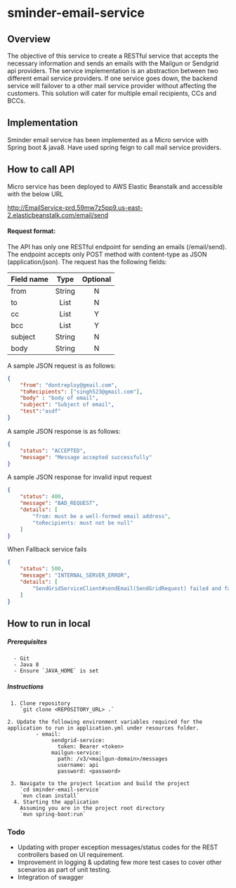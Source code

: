 # sminder-email-service

## Overview
The objective of this service to create a RESTful service that accepts the necessary information and sends an emails with the Mailgun or Sendgrid api providers. The service implementation is an abstraction between two different email service providers. If one service goes down, the backend service will failover to a other mail service provider without affecting the customers. This solution will cater for multiple email recipients, CCs and BCCs.

## Implementation

Sminder email service has been implemented as a Micro service with Spring boot & java8. Have used spring feign to call mail service providers.

## How to call API

Micro service has been deployed to AWS Elastic Beanstalk and accessible with the below URL

http://EmailService-prd.59mw7z5pp9.us-east-2.elasticbeanstalk.com/email/send

#### Request format:
The API has only one RESTful endpoint for sending an emails (/email/send). The endpoint accepts only POST method with content-type as JSON (application/json). The request has the following fields:


| Field name   | Type    | Optional|
| ------------ |:-------:|:-------:|
| from         | String  |    N    |
| to           | List    |    N    |
| cc           | List    |    Y    |
| bcc          | List    |    Y    |
| subject      | String  |    N    |
| body         | String  |    N    |

A sample JSON request is as follows:

```json
{
	"from": "dontreploy@gmail.com",
    "toRecipients": ["singh523@gmail.com"],
	"body" : "body of email",
	"subject": "Subject of email",
	"test":"asdf"
}
```

A sample JSON response is as follows:

```json
{
    "status": "ACCEPTED",
    "message": "Message accepted successfully"
}
```

A sample JSON response for invalid input request

```json
{
    "status": 400,
    "message": "BAD_REQUEST",
    "details": [
        "from: must be a well-formed email address",
        "toRecipients: must not be null"
    ]
}
```
When Fallback service fails 
```json
{
    "status": 500,
    "message": "INTERNAL_SERVER_ERROR",
    "details": [
        "SendGridServiceClient#sendEmail(SendGridRequest) failed and fallback failed."
    ]
}
```

## How to run in local

##### Prerequisites
      - Git
      - Java 8
      - Ensure `JAVA_HOME` is set
      
##### Instructions
     1. Clone repository
        `git clone <REPOSITORY_URL> .`
        
    2. Update the following environment variables required for the application to run in application.yml under resources folder.
             - email:
                  sendgrid-service:
                    token: Bearer <token>
                  mailgun-service:
                    path: /v3/<mailgun-domain>/messages
                    username: api
                    password: <password>
     
     3. Navigate to the project location and build the project
        `cd sminder-email-service`
        `mvn clean install`
      4. Starting the application
        Assuming you are in the project root directory
        `mvn spring-boot:run`

### Todo
   - Updating with proper exception messages/status codes for the REST controllers based on UI requirement.
   - Improvement in logging & updating few more test cases to cover other scenarios as part of unit testing.
   - Integration of swagger 
